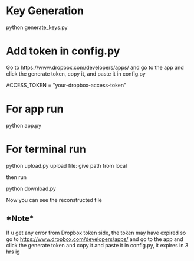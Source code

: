 <h1>Key Generation</h1>

python generate_keys.py

<h1>Add token in config.py</h1>
Go to https://www.dropbox.com/developers/apps/ 
and go to the app and click the generate token, copy it, and paste it in config.py

ACCESS_TOKEN = "your-dropbox-access-token"

<h1>For app run</h1>

python app.py


<h1>For terminal run</h1>

python upload.py
  upload file:  give path from local

then run

python download.py

Now you can see the reconstructed file

<h2>*Note*</h2>

If u get any error from Dropbox token side, the token may have expired so go to https://www.dropbox.com/developers/apps/ 
and go to the app and click the generate token and copy it and paste it in config.py, 
it expires in 3 hrs ig

